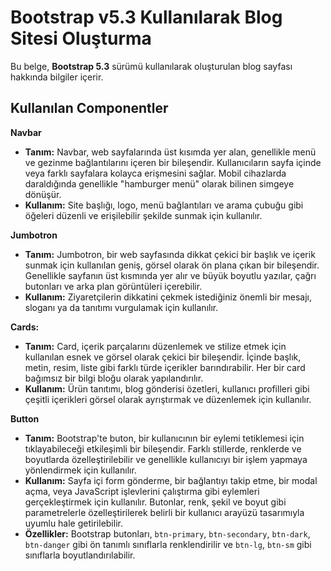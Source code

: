 # Bootstrap v5.3 Kullanılarak Blog Sitesi Oluşturma

Bu belge, **Bootstrap 5.3** sürümü kullanılarak oluşturulan blog sayfası hakkında bilgiler içerir.

## Kullanılan Componentler

**Navbar** 
- **Tanım:** Navbar, web sayfalarında üst kısımda yer alan, genellikle menü ve gezinme bağlantılarını içeren bir bileşendir. Kullanıcıların sayfa içinde veya farklı sayfalara kolayca erişmesini sağlar. Mobil cihazlarda daraldığında genellikle "hamburger menü" olarak bilinen simgeye dönüşür.
- **Kullanım:** Site başlığı, logo, menü bağlantıları ve arama çubuğu gibi öğeleri düzenli ve erişilebilir şekilde sunmak için kullanılır.

**Jumbotron** 
- **Tanım:** Jumbotron, bir web sayfasında dikkat çekici bir başlık ve içerik sunmak için kullanılan geniş, görsel olarak ön plana çıkan bir bileşendir. Genellikle sayfanın üst kısmında yer alır ve büyük boyutlu yazılar, çağrı butonları ve arka plan görüntüleri içerebilir.
- **Kullanım:** Ziyaretçilerin dikkatini çekmek istediğiniz önemli bir mesajı, sloganı ya da tanıtımı vurgulamak için kullanılır.

**Cards:**
- **Tanım:** Card, içerik parçalarını düzenlemek ve stilize etmek için kullanılan esnek ve görsel olarak çekici bir bileşendir. İçinde başlık, metin, resim, liste gibi farklı türde içerikler barındırabilir. Her bir card bağımsız bir bilgi bloğu olarak yapılandırılır.
- **Kullanım:** Ürün tanıtımı, blog gönderisi özetleri, kullanıcı profilleri gibi çeşitli içerikleri görsel olarak ayrıştırmak ve düzenlemek için kullanılır.

**Button**
- **Tanım:** Bootstrap'te buton, bir kullanıcının bir eylemi tetiklemesi için tıklayabileceği etkileşimli bir bileşendir. Farklı stillerde, renklerde ve boyutlarda özelleştirilebilir ve genellikle kullanıcıyı bir işlem yapmaya yönlendirmek için kullanılır.
- **Kullanım:** Sayfa içi form gönderme, bir bağlantıyı takip etme, bir modal açma, veya JavaScript işlevlerini çalıştırma gibi eylemleri gerçekleştirmek için kullanılır. Butonlar, renk, şekil ve boyut gibi parametrelerle özelleştirilerek belirli bir kullanıcı arayüzü tasarımıyla uyumlu hale getirilebilir.
- **Özellikler:** Bootstrap butonları, ```btn-primary```, ```btn-secondary```, ```btn-dark```, ```btn-danger``` gibi ön tanımlı sınıflarla renklendirilir ve ```btn-lg```, ```btn-sm``` gibi sınıflarla boyutlandırılabilir.